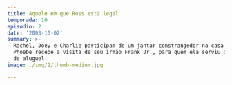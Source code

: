 ```yaml
---
title: Aquele em que Ross está legal
temporada: 10
episodio: 2
date: '2003-10-02'
summary: >-
  Rachel, Joey e Charlie participam de um jantar constrangedor na casa de Ross.
  Phoebe recebe a visita de seu irmão Frank Jr., para quem ela serviu de barriga
  de aluguel.
image: ./img/2/thumb-medium.jpg

---
```

